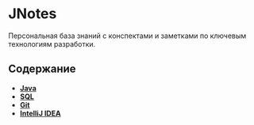 # JNotes

Персональная база знаний с конспектами и заметками по ключевым технологиям разработки.

## Содержание  

- **[Java](pages/java/java.md)**  
- **[SQL](pages/sql/sql.md)**  
- **[Git](pages/git/git.md)**  
- **[IntelliJ IDEA](pages/idea/intellij_idea.md)**
